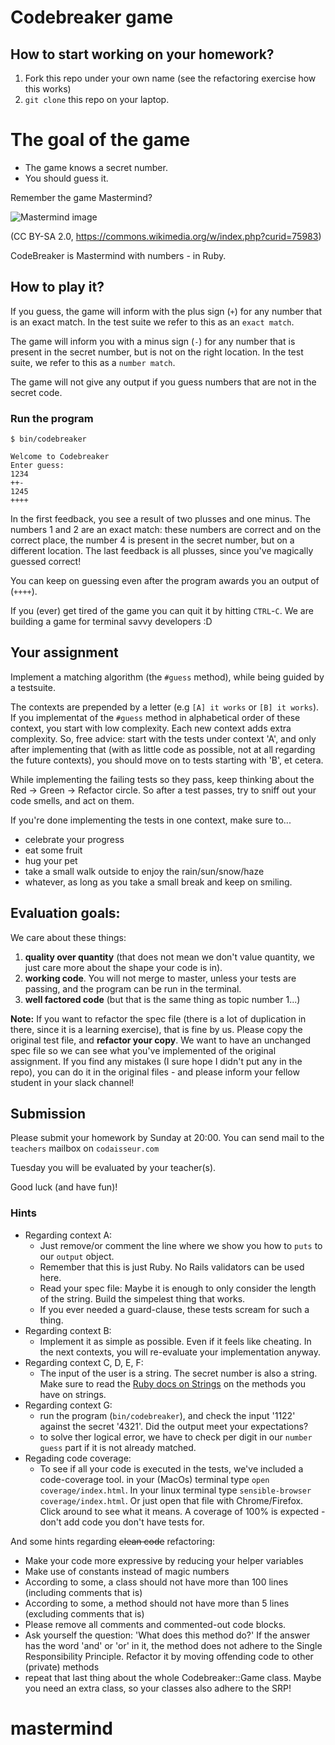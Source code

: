 # Codebreaker game

## How to start working on your homework?
1. Fork this repo under your own name (see the refactoring exercise how this works)
2. `git clone` this repo on your laptop.

# The goal of the game
- The game knows a secret number.
- You should guess it.

Remember the game Mastermind?

![Mastermind image](https://upload.wikimedia.org/wikipedia/commons/thumb/2/2d/Mastermind.jpg/240px-Mastermind.jpg)

(CC BY-SA 2.0, https://commons.wikimedia.org/w/index.php?curid=75983)

CodeBreaker is Mastermind with numbers - in Ruby.

## How to play it?

If you guess, the game will inform with the plus sign (`+`) for any number that is an exact match. In the test suite we refer to this as an `exact match`.

The game will inform you with a minus sign (`-`) for any number that is present in the secret number, but is not on the right location. In the test suite, we refer to this as a `number match`.

The game will not give any output if you guess numbers that are not in the secret code.

### Run the program

```shell
$ bin/codebreaker

Welcome to Codebreaker
Enter guess:
1234
++-
1245
++++
```

In the first feedback, you see a result of two plusses and one minus. The numbers 1 and 2 are an exact match: these numbers are correct and on the correct place, the number 4 is present in the secret number, but on a different location.
The last feedback is all plusses, since you've magically guessed correct!

You can keep on guessing even after the program awards you an output of (`++++`).

If you (ever) get tired of the game you can quit it by hitting `CTRL`-`C`. We are building a game for terminal savvy developers :D

## Your assignment
Implement a matching algorithm (the `#guess` method), while being guided by a testsuite.

The contexts are prepended by a letter (e.g `[A] it works` or `[B] it works`). If you implementat of the `#guess` method in alphabetical order of these context, you start with low complexity. Each new context adds extra complexity. So, free advice: start with the tests under context 'A', and only after implementing that (with as little code as possible, not at all regarding the future contexts), you should move on to tests starting with 'B', et cetera.

While implementing the failing tests so they pass, keep thinking about the Red -> Green -> Refactor circle. So after a test passes, try to sniff out your code smells, and act on them.

If you're done implementing the tests in one context, make sure to...
* celebrate your progress
* eat some fruit
* hug your pet
* take a small walk outside to enjoy the rain/sun/snow/haze
* whatever, as long as you take a small break and keep on smiling.

## Evaluation goals:

We care about these things:

1. **quality over quantity** (that does not mean we don't value quantity, we just care more about the shape your code is in).
2. **working code**. You will not merge to master, unless your tests are passing, and the program can be run in the terminal.
3. **well factored code** (but that is the same thing as topic number 1...)

**Note:** If you want to refactor the spec file (there is a lot of duplication in there, since it is a learning exercise), that is fine by us. Please copy the original test file, and **refactor your copy**. We want to have an unchanged spec file so we can see what you've implemented of the original assignment. If you find any mistakes (I sure hope I didn't put any in the repo), you can do it in the original files - and please inform your fellow student in your slack channel!

## Submission

Please submit your homework by Sunday at 20:00. You can send mail to the `teachers` mailbox on `codaisseur.com`

Tuesday you will be evaluated by your teacher(s).

Good luck (and have fun)!

### Hints

- Regarding context A:
  - Just remove/or comment the line where we show you how to `puts` to our `output` object.
  - Remember that this is just Ruby. No Rails validators can be used here.
  - Read your spec file: Maybe it is enough to only consider the length of the string. Build the simpelest thing that works.
  - If you ever needed a guard-clause, these tests scream for such a thing.
- Regarding context B:
  - Implement it as simple as possible. Even if it feels like cheating. In the next contexts, you will re-evaluate your implementation anyway.
- Regarding context C, D, E, F:
  - The input of the user is a string. The secret number is also a string. Make sure to read the [Ruby docs on Strings](https://ruby-doc.org/core-2.4.1/String.html) on the methods you have on strings.
- Regarding context G:
  - run the program (`bin/codebreaker`), and check the input '1122' against the secret '4321'. Did the output meet your expectations?
  - to solve ther logical error, we have to check per digit in our `number guess` part if it is not already matched.
- Regading code coverage:
  - To see if all your code is executed in the tests, we've included a code-coverage tool. in your (MacOs) terminal type `open coverage/index.html`. In your linux terminal type `sensible-browser coverage/index.html`. Or just open that file with Chrome/Firefox. Click around to see what it means. A coverage of 100% is expected - don't add code you don't have tests for.

And some hints regarding ~~clean code~~ refactoring:
- Make your code more expressive by reducing your helper variables
- Make use of constants instead of magic numbers
- According to some, a class should not have more than 100 lines (including comments that is)
- According to some, a method should not have more than 5 lines (excluding comments that is)
- Please remove all comments and commented-out code blocks.
- Ask yourself the question: 'What does this method do?' If the answer has the word 'and' or 'or' in it, the method does not adhere to the Single Responsibility Principle. Refactor it by moving offending code to other (private) methods
- repeat that last thing about the whole Codebreaker::Game class. Maybe you need an extra class, so your classes also adhere to the SRP!
# mastermind
